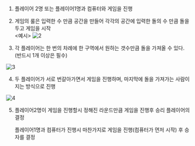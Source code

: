1. 플레이어 2명 또는 플레이어1명과 컴퓨터와 게임을 진행

2. 게임의 룰은 입력한 수 만큼 공간을 만들어 각각의 공간에 입력한 돌의 수 만큼 돌을 두고 게임을 시작\
<예시>
![2](https://user-images.githubusercontent.com/42165319/44079376-d0afe2ca-9fe3-11e8-9004-73cddbca1da5.png)

3. 각 플레이어는 한 번의 차례에 한 구역에서 원하는 갯수만큼 돌을 가져올 수 있다.(반드시 1개 이상은 필수)

![3](https://user-images.githubusercontent.com/42165319/44079649-96d0820c-9fe4-11e8-972f-83be2710949f.png)

4. 두 플레이어가 서로 번갈아가면서 게임을 진행하며, 마지막에 돌을 가져가는 사람이 지는 방식으로 진행

![4](https://user-images.githubusercontent.com/42165319/44079795-117dbd08-9fe5-11e8-91ca-727abbe2e333.png)

5. 플레이어2명이 게임을 진행할시 정해진 라운드만큼 게임을 진행후 승리 플레이어의 결정

   플레이어1명과 컴퓨터가 진행시 마찬가지로 게임을 진행(컴퓨터가 먼저 시작) 후 승자를 결정
